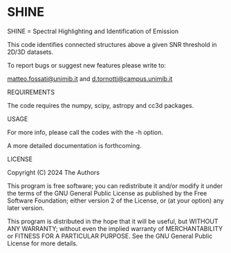 # SHINE

SHINE = Spectral Highlighting and Identification of Emission

This code identifies connected structures above a given SNR threshold in 
2D/3D datasets.

To report bugs or suggest new features please write to:

matteo.fossati@unimib.it and d.tornotti@campus.unimib.it

REQUIREMENTS

The code requires the numpy, scipy, astropy and cc3d packages.

USAGE

For more info, please call the codes with the -h option.

A more detailed documentation is forthcoming.


LICENSE

Copyright (C) 2024 The Authors
  
This program is free software; you can redistribute it and/or modify
it under the terms of the GNU General Public License as published by 
the Free Software Foundation; either version 2 of the License, or
(at your option) any later version.
  
This program is distributed in the hope that it will be useful,
but WITHOUT ANY WARRANTY; without even the implied warranty of
MERCHANTABILITY or FITNESS FOR A PARTICULAR PURPOSE.  See the
GNU General Public License for more details.

